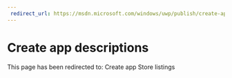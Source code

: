 ```yaml
---
 redirect_url: https://msdn.microsoft.com/windows/uwp/publish/create-app-store-listings
---
```


# Create app descriptions

This page has been redirected to: Create app Store listings